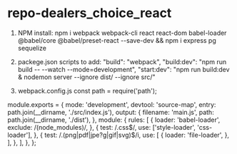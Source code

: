 # repo-dealers_choice_react

1) NPM install:
npm i webpack webpack-cli react react-dom babel-loader @babel/core @babel/preset-react --save-dev && npm i express pg sequelize

2) packege.json scripts to add:
"build": "webpack",
"build:dev": "npm run build -- --watch --mode=development",
"start:dev": "npm run build:dev & nodemon server --ignore dist/ --ignore src/"

3) webpack.config.js
const path = require('path');

module.exports = {
  mode: 'development',
  devtool: 'source-map',
  entry: path.join(__dirname, './src/index.js'),
  output: {
    filename: 'main.js',
    path: path.join(__dirname, './dist'),
  },
  module: {
    rules: [
      {
        loader: 'babel-loader',
        exclude: /(node_modules)/,
      },
      {
        test: /\.css$/,
        use: ['style-loader', 'css-loader'],
      },
      {
        test: /\.(png|pdf|jpe?g|gif|svg)$/i,
        use: [
          {
            loader: 'file-loader',
          },
        ],
      },
    ],
  },
};

